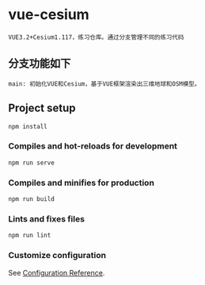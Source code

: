 # vue-cesium
    VUE3.2+Cesium1.117，练习仓库。通过分支管理不同的练习代码

## 分支功能如下
    main: 初始化VUE和Cesium，基于VUE框架渲染出三维地球和OSM模型。
    
## Project setup
```
npm install
```

### Compiles and hot-reloads for development
```
npm run serve
```

### Compiles and minifies for production
```
npm run build
```

### Lints and fixes files
```
npm run lint
```

### Customize configuration
See [Configuration Reference](https://cli.vuejs.org/config/).
